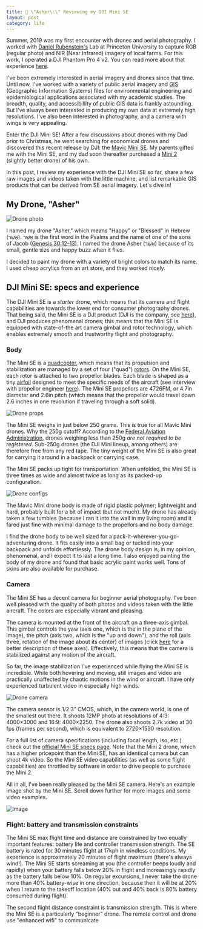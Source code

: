 ```yaml
---
title: 🚁 \"Asher\:\" Reviewing my DJI Mini SE
layout: post
category: life
---
```


Summer, 2019 was my first encounter with drones and aerial photography. I worked with [Daniel Rubenstein's](https://eeb.princeton.edu/people/daniel-rubenstein) Lab at Princeton University to capture RGB (regular photo) and NIR (Near Infrared) imagery of local farms. For this work, I operated a DJI Phantom Pro 4 v2. You can read more about that experience [here](2019-07-11-DroneWork).

I've been extremely interested in aerial imagery and drones since that time. Until now, I've worked with a variety of public aerial imagery and [GIS](https://www.esri.com/en-us/what-is-gis/overview) (Geographic Information Systems) files for environmental engineering and epidemiological applications associated with my academic studies. The breadth, quality, and accessibillity of public GIS data is frankly astounding. But I've always been interested in producing my own data at extremely high resolutions. I've also been interested in photography, and a camera with wings is very appealing.

Enter the DJI Mini SE! After a few discussions about drones with my Dad prior to Christmas, he went searching for economical drones and discovered this recent release by DJI: the [Mavic Mini SE](https://www.dji.com/mini-se). My parents gifted me with the Mini SE, and my dad soon thereafter purchased a [Mini 2](https://www.dji.com/mini-2) (slightly better drone) of his own. 

In this post, I review my experience with the DJI Mini SE so far, share a few raw images and videos taken with the little machine, and list remarkable GIS products that can be derived from SE aerial imagery. Let's dive in!

## My Drone, "Asher"

![Drone photo](/assets/IMG_1883.jpg)

I named my drone "Asher," which means "Happy" or "Blessed" in Hebrew (אָשֵׁר). אָשֵׁר is the first word in the Psalms and the name of one of the sons of Jacob ([Genesis 30:12-13](https://www.biblegateway.com/passage/?search=gen+30%3A12-13&version=NIV)). I named the drone Asher (אָשֵׁר) because of its small, gentle size and happy buzz when it flies.

I decided to paint my drone with a variety of bright colors to match its name. I used cheap acrylics from an art store, and they worked nicely.

## DJI Mini SE: specs and experience

The DJI Mini SE is a *starter* drone, which means that its camera and flight capabilities are towards the lower end for consumer photography drones. That being said, the Mini SE is a DJI product (DJI is the company, see [here](https://www.dji.com/)), and DJI produces phenomenal drones; this means that the Mini SE is equipped with state-of-the art camera gimbal and rotor technology, which enables extremely smooth and trustworthy flight and photography.

### Body

The Mini SE is a [quadcopter](https://en.wikipedia.org/wiki/Quadcopter), which means that its propulsion and stabilization are managed by a set of four ("quad") [rotors](https://en.wikipedia.org/wiki/Rotor_(electric)). On the Mini SE, each rotor is attached to two propellor blades. Each blade is shaped as a tiny [airfoil](https://en.wikipedia.org/wiki/Airfoil) designed to meet the specific needs of the aircraft (see interview with propellor engineer [here](https://viewpoints.dji.com/blog/dji-propellers)). The Mini SE propellors are 4726FM, or 4.7in diameter and 2.6in pitch (which means that the propellor would travel down 2.6 inches in one revolution if traveling through a soft solid).

![Drone props](/assets/drone_props.jpg)

The Mini SE weighs in just below 250 grams. This is true for all Mavic Mini drones. Why the 250g cutoff? According to the [Federal Aviation Administration](https://www.faa.gov/uas/getting_started/register_drone/), drones weighing less than 250g *are not required to be registered*. Sub-250g drones (the DJI Mini lineup, among others) are therefore free from any red tape. The tiny weight of the Mini SE is also great for carrying it around in a backpack or carrying case.

The Mini SE packs up tight for transportation. When unfolded, the Mini SE is three times as wide and almost twice as long as its packed-up configuration.

![Drone configs](/assets/Drone_configs.jpg)

The Mavic Mini drone body is made of rigid plastic polymer; lightweight and hard, probably built for a bit of impact (but not much). My drone has already taken a few tumbles (because I ran it into the wall in my living room) and it fared just fine with minimal damage to the propellors and no body damage.

I find the drone body to be well sized for a pack-it-wherever-you-go-adventuring drone. It fits easily into a small bag or tucked into your backpack and unfolds effortlessly. The drone body design is, in my opinion, phenomenal, and I expect it to last a long time. I also enjoyed painting the body of my drone and found that basic acrylic paint works well. Tons of skins are also available for purchase.

### Camera

The Mini SE has a decent camera for beginner aerial photography. I've been well pleased with the quality of both photos and videos taken with the little aircraft. The colors are especially vibrant and pleasing.

The camera is mounted at the front of the aircraft on a three-axis gimbal. This gimbal controls the yaw (axis one, which is the in the plane of the image), the pitch (axis two, which is the "up and down"), and the roll (axis three, rotation of the image about its center) of images (click [here](https://en.wikipedia.org/wiki/Aircraft_principal_axes) for a better description of these axes). Effectively, this means that the camera is stabilized against any motion of the aircraft.

So far, the image stabilization I've experienced while flying the Mini SE is incredible. While both hovering and moving, still images and video are practically unaffected by chaotic motions in the wind or aircraft. I have only experienced turbulent video in especially high winds.

![Drone camera](/assets/drone_camera.jpg)

The camera sensor is 1/2.3” CMOS, which, in the camera world, is one of the smallest out there. It shoots 12MP photo at resolutions of 4:3: 4000×3000 and 16:9: 4000×2250. The drone also shoots 2.7k video at 30 fps (frames per second), which is equivalent to 2720×1530 resolution.

For a full list of camera specifications (including focal length, iso, etc.) check out the [official Mini SE specs page](https://www.dji.com/mini-se/specs). Note that the Mini 2 drone, which has a higher pricepoint than the Mini SE, has an identical camera but can shoot 4k video. So the Mini SE video capabilities (as well as some flight capabilities) are throttled by software in order to drive people to purchase the Mini 2.

All in all, I've been really pleased by the Mini SE camera. Here's an example image shot by the Mini SE. Scroll down further for more images and some video examples.

![Image](/assets/DJI_0266.JPG)

### Flight: battery and transmission constraints

The Mini SE max flight time and distance are constrained by two equally important features: battery life and controller transmission strength. The SE battery is rated for 30 minutes flight at 17kph in windless conditions. My experience is approximately 20 minutes of flight maximum (there's always wind!). The Mini SE starts screaming at you (the controller beeps loudly and rapidly) when your battery falls below 20% in flight and increasingly rapidly as the battery falls below 10%. On regular excursions, I never take the drone more than 40% battery-wise in one direction, because then it will be at 20% when I return to the takeoff location (40% out and 40% back is 80% battery consumed during flight).

The second flight distance constraint is transmission strength. This is where the Mini SE is a particularly "beginner" drone. The remote control and drone use "enhanced wifi" to communicate